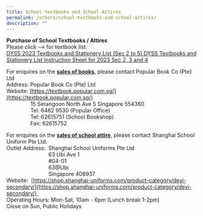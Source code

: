 ```yaml
---
title: School textbooks and School Attires
permalink: /others/school-textbooks-and-school-attires/
description: ""
---
```

**Purchase of School Textbooks / Attires** <br>
Please click --> for textbook list. <br>
[DYSS 2023 Textbooks and Stationery List (Sec 2 to 5) ](/files/Useful%20Links/UL%20Parents/2023%20DYSS%20Textbook%20and%20Stationery%20List%20for%20Sec%202%20to%205%20.pdf)
[DYSS Textbooks and Stationery List Instruction Sheet for 2023 Sec 2, 3 and 4](/files/Useful%20Links/UL%20Parents/2023%20DYSS%20Instructions%20Sheet%20for%20Sec%202%20to%204%20.pdf)

For enquires on the <u>**sales of books**</u>, please contact Popular Book Co (Pte) Ltd <br>
Address: Popular Book Co (Pte) Ltd  
Website: [https://textbook.popular.com.sg/](https://textbook.popular.com.sg/)  
                15 Serangoon North Ave 5 Singapore 554360  
                Tel: 6462 9530 (Popular Office)  
                Tel: 62615751 (School Bookshop)  
                Fax: 62615752  
  
For enquires on the <u>**sales of school attire**</u>, please contact Shanghai School Uniform Pte Ltd. <br>
Outlet Address:  Shanghai School Uniforms Pte Ltd  
                            63 Ubi Ave 1  
                            #04-01  
                            63@Ubi  
                            Singapore 408937  
Website:  [https://shop.shanghai-uniforms.com/product-category/deyi-secondary/](https://shop.shanghai-uniforms.com/product-category/deyi-secondary/)   
Operating Hours: Mon-Sat, 10am - 6pm (Lunch break 1-2pm) <br>
Close on Sun, Public Holidays